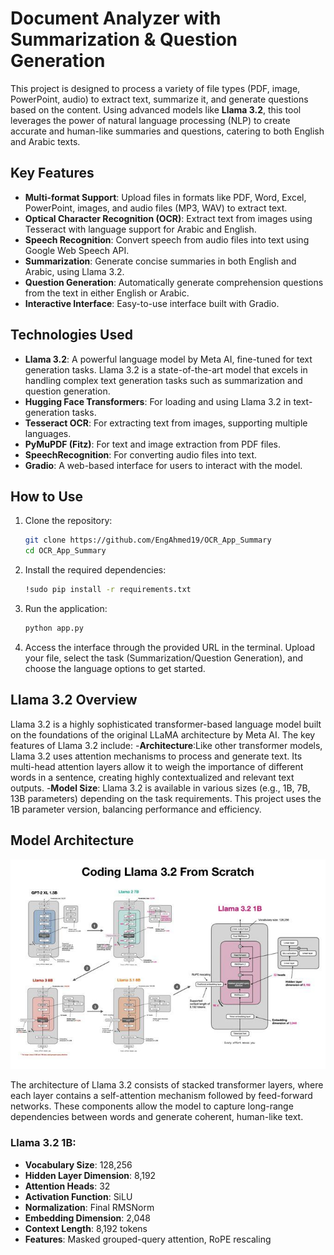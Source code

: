 # Document Analyzer with Summarization & Question Generation

This project is designed to process a variety of file types (PDF, image, PowerPoint, audio) to extract text, summarize it, and generate questions based on the content. Using advanced models like **Llama 3.2**, this tool leverages the power of natural language processing (NLP) to create accurate and human-like summaries and questions, catering to both English and Arabic texts.

## Key Features

- **Multi-format Support**: Upload files in formats like PDF, Word, Excel, PowerPoint, images, and audio files (MP3, WAV) to extract text.
- **Optical Character Recognition (OCR)**: Extract text from images using Tesseract with language support for Arabic and English.
- **Speech Recognition**: Convert speech from audio files into text using Google Web Speech API.
- **Summarization**: Generate concise summaries in both English and Arabic, using Llama 3.2.
- **Question Generation**: Automatically generate comprehension questions from the text in either English or Arabic.
- **Interactive Interface**: Easy-to-use interface built with Gradio.

## Technologies Used

- **Llama 3.2**: A powerful language model by Meta AI, fine-tuned for text generation tasks. Llama 3.2 is a state-of-the-art model that excels in handling complex text generation tasks such as summarization and question generation.
- **Hugging Face Transformers**: For loading and using Llama 3.2 in text-generation tasks.
- **Tesseract OCR**: For extracting text from images, supporting multiple languages.
- **PyMuPDF (Fitz)**: For text and image extraction from PDF files.
- **SpeechRecognition**: For converting audio files into text.
- **Gradio**: A web-based interface for users to interact with the model.

## How to Use

1. Clone the repository:
   ```bash
   git clone https://github.com/EngAhmed19/OCR_App_Summary
   cd OCR_App_Summary
   ```
2. Install the required dependencies:
   ```bash
   !sudo pip install -r requirements.txt
   ```
3. Run the application:
   ```bash
   python app.py
   ```
4. Access the interface through the provided URL in the terminal. Upload your file, select the task (Summarization/Question Generation), and choose the language options to get started.


## Llama 3.2 Overview
Llama 3.2 is a highly sophisticated transformer-based language model built on the foundations of the original LLaMA architecture by Meta AI. The key features of Llama 3.2 include:
-**Architecture**:Like other transformer models, Llama 3.2 uses attention mechanisms to process and generate text. Its multi-head attention layers allow it to weigh the importance of different words in a sentence, creating highly contextualized and relevant text outputs.
-**Model Size**: Llama 3.2 is available in various sizes (e.g., 1B, 7B, 13B parameters) depending on the task requirements. This project uses the 1B parameter version, balancing performance and efficiency.


## Model Architecture
![Llama3.2](./images/1728197330035.jfif)

The architecture of Llama 3.2 consists of stacked transformer layers, where each layer contains a self-attention mechanism followed by feed-forward networks. These components allow the model to capture long-range dependencies between words and generate coherent, human-like text.

### Llama 3.2 1B:
- **Vocabulary Size**: 128,256  
- **Hidden Layer Dimension**: 8,192  
- **Attention Heads**: 32  
- **Activation Function**: SiLU  
- **Normalization**: Final RMSNorm  
- **Embedding Dimension**: 2,048  
- **Context Length**: 8,192 tokens  
- **Features**: Masked grouped-query attention, RoPE rescaling

